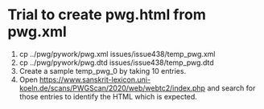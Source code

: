 # Trial to create pwg.html from pwg.xml 

1. cp ../pwg/pywork/pwg.xml issues/issue438/temp_pwg.xml
2. cp ../pwg/pywork/pwg.dtd issues/issue438/temp_pwg.dtd
3. Create a sample temp_pwg_0 by taking 10 entries.
4. Open https://www.sanskrit-lexicon.uni-koeln.de/scans/PWGScan/2020/web/webtc2/index.php and search for those entries to identify the HTML which is expected.

